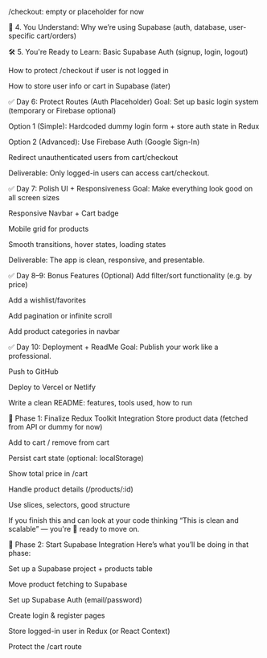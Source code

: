 <!-- ✅ Day 1: Setup + Design
Goal: Pick the UI and set up your React project with Tailwind.

Choose a design from Tailwind UI, Tailwind-Kit, or Dribbble (limit to 30–60 mins).

Initialize project (Vite + React + Tailwind + Redux Toolkit)

Setup file structure and routes (React Router)

Deliverable: Project initialized with working homepage and navigation structure. -->
<!--
✅ Day 2: Product Listing Page
Goal: Create the product list page with static or dummy data.

Build ProductCard component

Map over 4–6 dummy products and render them

Style with Tailwind (hover effects, grid layout, etc.)

Deliverable: Homepage shows grid of clothes/products.  -->

<!-- ✅ Day 3: Product Details Page + Routing
Goal: View product details on a new route.

Use useParams() from React Router to fetch product ID

Show more details (price, description, image, etc.)

"Add to Cart" button

Deliverable: Clicking on a product shows a detailed view. -->

<!-- ✅ Day 4: Cart Page + Redux Setup
Goal: Build a working cart with Redux Toolkit

Create cartSlice.js (add/remove logic) ✅✅

Add to Cart from Product Details ✅✅

Create Cart Page — show products in cart ✅✅

Deliverable: Items are added and displayed in cart via Redux state. -->

<!-- ✅ Day 5: Local Storage + Quantity
Goal: Make the cart state persist + add quantity controls.

Use localStorage to persist cart state

Add "Increase/Decrease quantity" buttons

Show total price calculation

Deliverable: Cart behaves like a real cart.

مرحلة انتقالية -->

<!--  -->

/checkout: empty or placeholder for now

🧠 4. You Understand:
Why we’re using Supabase (auth, database, user-specific cart/orders)

🛠️ 5. You're Ready to Learn:
Basic Supabase Auth (signup, login, logout)

How to protect /checkout if user is not logged in

How to store user info or cart in Supabase (later)

<!--  -->

✅ Day 6: Protect Routes (Auth Placeholder)
Goal: Set up basic login system (temporary or Firebase optional)

Option 1 (Simple): Hardcoded dummy login form + store auth state in Redux

Option 2 (Advanced): Use Firebase Auth (Google Sign-In)

Redirect unauthenticated users from cart/checkout

Deliverable: Only logged-in users can access cart/checkout.

✅ Day 7: Polish UI + Responsiveness
Goal: Make everything look good on all screen sizes

Responsive Navbar + Cart badge

Mobile grid for products

Smooth transitions, hover states, loading states

Deliverable: The app is clean, responsive, and presentable.

✅ Day 8–9: Bonus Features (Optional)
Add filter/sort functionality (e.g. by price)

Add a wishlist/favorites

Add pagination or infinite scroll

Add product categories in navbar

✅ Day 10: Deployment + ReadMe
Goal: Publish your work like a professional.

Push to GitHub

Deploy to Vercel or Netlify

Write a clean README: features, tools used, how to run

📌 Phase 1: Finalize Redux Toolkit Integration
Store product data (fetched from API or dummy for now)

Add to cart / remove from cart

Persist cart state (optional: localStorage)

Show total price in /cart

Handle product details (/products/:id)

Use slices, selectors, good structure

If you finish this and can look at your code thinking “This is clean and scalable” — you're 💯 ready to move on.

📌 Phase 2: Start Supabase Integration
Here’s what you’ll be doing in that phase:

Set up a Supabase project + products table

Move product fetching to Supabase

Set up Supabase Auth (email/password)

Create login & register pages

Store logged-in user in Redux (or React Context)

Protect the /cart route

<!-- todo: fix the area of selection on each product card. i can select it by clicking outside the card -->
<!-- todo:  refactor local storage for saving state to use redux-persist -->
<!-- todo: add on hover for user name to show message, like a small modal or a bubble/cloud, that will allow logout. just like userName in amazon.com  -->
<!-- todo: fix emailjs logic -->
<!-- todo: fix sometimes when you logout exactly after checkout, and log back in. your items are still there in cart -->
<!-- todo: fix that you can login while already logged in -->
